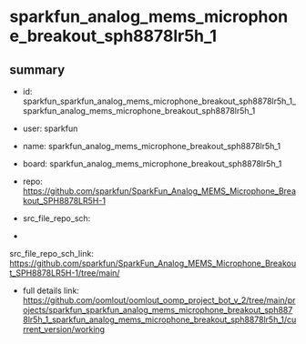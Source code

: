 # sparkfun_analog_mems_microphone_breakout_sph8878lr5h_1
 
## summary 
* id: sparkfun_sparkfun_analog_mems_microphone_breakout_sph8878lr5h_1_sparkfun_analog_mems_microphone_breakout_sph8878lr5h_1
* user: sparkfun
* name: sparkfun_analog_mems_microphone_breakout_sph8878lr5h_1
* board: sparkfun_analog_mems_microphone_breakout_sph8878lr5h_1
* repo: https://github.com/sparkfun/SparkFun_Analog_MEMS_Microphone_Breakout_SPH8878LR5H-1



* src_file_repo_sch: 
*
 src_file_repo_sch_link: https://github.com/sparkfun/SparkFun_Analog_MEMS_Microphone_Breakout_SPH8878LR5H-1/tree/main/
* full details link: https://github.com/oomlout/oomlout_oomp_project_bot_v_2/tree/main/projects/sparkfun_sparkfun_analog_mems_microphone_breakout_sph8878lr5h_1_sparkfun_analog_mems_microphone_breakout_sph8878lr5h_1/current_version/working  






